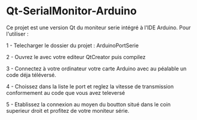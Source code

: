 # Qt-SerialMonitor-Arduino

Ce projet est une version Qt du moniteur serie intégré à l'IDE Arduino.
Pour l'utiliser : 

1 - Telecharger le dossier du projet : ArduinoPortSerie

2 - Ouvrez le avec votre editeur QtCreator puis compilez

3 - Connectez à votre ordinateur votre carte Arduino avec
    au péalable un code déja téléversé.
    
4 - Choissez dans la liste le port et reglez la vitesse de 
    transmission conformement au code que vous avez televersé
    
5 - Etablissez la connexion au moyen du boutton situé dans le
    coin superieur droit et profitez de votre moniteur série.
